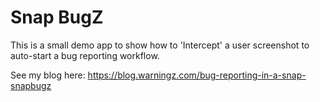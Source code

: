 #  Snap BugZ
This is a small demo app to show how to 'Intercept' a user screenshot to auto-start a bug reporting workflow.

See my blog here: https://blog.warningz.com/bug-reporting-in-a-snap-snapbugz 

